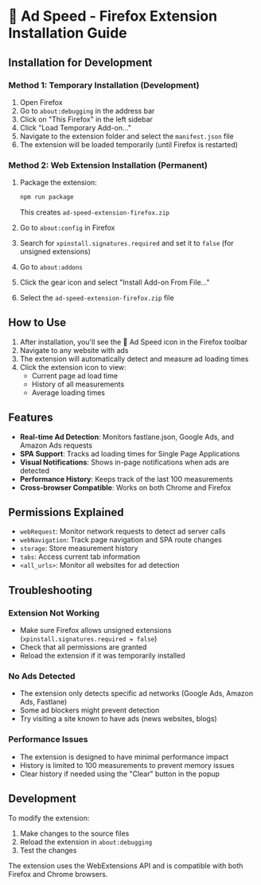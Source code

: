 # 🚀 Ad Speed - Firefox Extension Installation Guide

## Installation for Development

### Method 1: Temporary Installation (Development)

1. Open Firefox
2. Go to `about:debugging` in the address bar
3. Click on "This Firefox" in the left sidebar
4. Click "Load Temporary Add-on..."
5. Navigate to the extension folder and select the `manifest.json` file
6. The extension will be loaded temporarily (until Firefox is restarted)

### Method 2: Web Extension Installation (Permanent)

1. Package the extension:
   ```bash
   npm run package
   ```
   This creates `ad-speed-extension-firefox.zip`

2. Go to `about:config` in Firefox
3. Search for `xpinstall.signatures.required` and set it to `false` (for unsigned extensions)
4. Go to `about:addons`
5. Click the gear icon and select "Install Add-on From File..."
6. Select the `ad-speed-extension-firefox.zip` file

## How to Use

1. After installation, you'll see the 🚀 Ad Speed icon in the Firefox toolbar
2. Navigate to any website with ads
3. The extension will automatically detect and measure ad loading times
4. Click the extension icon to view:
   - Current page ad load time
   - History of all measurements
   - Average loading times

## Features

- **Real-time Ad Detection**: Monitors fastlane.json, Google Ads, and Amazon Ads requests
- **SPA Support**: Tracks ad loading times for Single Page Applications
- **Visual Notifications**: Shows in-page notifications when ads are detected
- **Performance History**: Keeps track of the last 100 measurements
- **Cross-browser Compatible**: Works on both Chrome and Firefox

## Permissions Explained

- `webRequest`: Monitor network requests to detect ad server calls
- `webNavigation`: Track page navigation and SPA route changes
- `storage`: Store measurement history
- `tabs`: Access current tab information
- `<all_urls>`: Monitor all websites for ad detection

## Troubleshooting

### Extension Not Working
- Make sure Firefox allows unsigned extensions (`xpinstall.signatures.required = false`)
- Check that all permissions are granted
- Reload the extension if it was temporarily installed

### No Ads Detected
- The extension only detects specific ad networks (Google Ads, Amazon Ads, Fastlane)
- Some ad blockers might prevent detection
- Try visiting a site known to have ads (news websites, blogs)

### Performance Issues
- The extension is designed to have minimal performance impact
- History is limited to 100 measurements to prevent memory issues
- Clear history if needed using the "Clear" button in the popup

## Development

To modify the extension:

1. Make changes to the source files
2. Reload the extension in `about:debugging`
3. Test the changes

The extension uses the WebExtensions API and is compatible with both Firefox and Chrome browsers.
